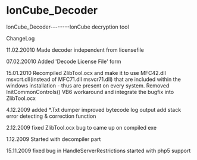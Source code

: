 # IonCube_Decoder
IonCube_Decoder--------IonCube decryption tool


ChangeLog

11.02.20010
   Made decoder independent from licensefile

07.02.20010
   Added 'Decode License File' form

15.01.2010
   Recompiled ZlibTool.ocx and make it to use MFC42.dll msvcrt.dll(instead of MFC71.dll msvcr71.dll) that are included within the windows installation - thus are present on every system.
   Removed InitCommonControls() VB6 workaround and integrate the bugfix into ZlibTool.ocx

4.12.2009
   added *.Txt dumper
   improved bytecode log output
   add stack error detecting & correction function 

2.12.2009
fixed ZlibTool.ocx bug to came up on compiled exe

1.12.2009
Started with decompiler part

15.11.2009
fixed bug in HandleServerRestrictions
started with php5 support
